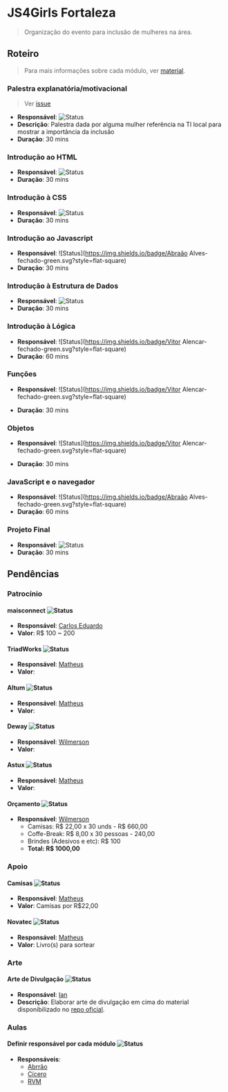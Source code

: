 # JS4Girls Fortaleza

> Organização do evento para inclusão de mulheres na área.

## Roteiro

> Para mais informações sobre cada módulo, ver [material](https://github.com/Webschool-io/js4girls/tree/master/material-didatico).

### Palestra explanatória/motivacional

> Ver [issue](https://github.com/mabrasil/js4girls-fortaleza/issues/2)

- **Responsável**: ![Status](https://img.shields.io/badge/palestrante-n%C3%A3o%20definido-lightgrey.svg?style=flat-square)
- **Descrição**: Palestra dada por alguma mulher referência na TI local para mostrar a importância da inclusão
- **Duração**: 30 mins

### Introdução ao HTML

- **Responsável**: ![Status](https://img.shields.io/badge/palestrante-n%C3%A3o%20definido-lightgrey.svg?style=flat-square)
- **Duração**: 30 mins

### Introdução à CSS

- **Responsável**: ![Status](https://img.shields.io/badge/palestrante-n%C3%A3o%20definido-lightgrey.svg?style=flat-square)
- **Duração**: 30 mins

### Introdução ao Javascript

- **Responsável**: ![Status](https://img.shields.io/badge/Abraão Alves-fechado-green.svg?style=flat-square)
- **Duração**: 30 mins

###  Introdução à Estrutura de Dados

- **Responsável**: ![Status](https://img.shields.io/badge/palestrante-n%C3%A3o%20definido-lightgrey.svg?style=flat-square)
- **Duração**: 30 mins

### Introdução à Lógica

- **Responsável**: ![Status](https://img.shields.io/badge/Vitor Alencar-fechado-green.svg?style=flat-square)
- **Duração**: 60 mins

### Funções

- **Responsável**: ![Status](https://img.shields.io/badge/Vitor Alencar-fechado-green.svg?style=flat-square)

- **Duração**: 30 mins

### Objetos

- **Responsável**: ![Status](https://img.shields.io/badge/Vitor Alencar-fechado-green.svg?style=flat-square)

- **Duração**: 30 mins

### JavaScript e o navegador

- **Responsável**: ![Status](https://img.shields.io/badge/Abraão Alves-fechado-green.svg?style=flat-square)
- **Duração**: 60 mins

### Projeto Final

- **Responsável**: ![Status](https://img.shields.io/badge/palestrante-n%C3%A3o%20definido-lightgrey.svg?style=flat-square)
- **Duração**: 30 mins

## Pendências

### Patrocínio

#### maisconnect ![Status](https://img.shields.io/badge/patroc%C3%ADnio-fechado-brightgreen.svg?style=flat-square)

- **Responsável**: [Carlos Eduardo](https://github.com/cecgdev)
- **Valor**: R$ 100 ~ 200

#### TriadWorks ![Status](https://img.shields.io/badge/patroc%C3%ADnio-em_andamento-yellow.svg?style=flat-square)

- **Responsável**: [Matheus](https://github.com/mabrasil)
- **Valor**:

#### Altum ![Status](https://img.shields.io/badge/patroc%C3%ADnio-pendente-lightgrey.svg?style=flat-square)

- **Responsável**: [Matheus](https://github.com/mabrasil)
- **Valor**:

#### Deway ![Status](https://img.shields.io/badge/patroc%C3%ADnio-pendente-lightgrey.svg?style=flat-square)

- **Responsável**: [Wilmerson](https://github.com/wilmerson)
- **Valor**:

#### Astux ![Status](https://img.shields.io/badge/patroc%C3%ADnio-pendente-lightgrey.svg?style=flat-square)

- **Responsável**: [Matheus](https://github.com/mabrasil)
- **Valor**:

#### Orçamento ![Status](https://img.shields.io/badge/patroc%C3%ADnio-pendente-lightgrey.svg?style=flat-square)

- **Responsável**:  [Wilmerson](https://github.com/wilmerson)
  - Camisas: R$ 22,00 x 30 unds - R$ 660,00
  - Coffe-Break: R$ 8,00 x 30 pessoas - 240,00
  - Brindes (Adesivos e etc): R$ 100
  - **Total: R$ 1000,00**

### Apoio

#### Camisas ![Status](https://img.shields.io/badge/apoio-fechado-brightgreen.svg?style=flat-square)

- **Responsável**: [Matheus](https://github.com/mabrasil)
- **Valor**: Camisas por R$22,00

#### Novatec ![Status](https://img.shields.io/badge/apoio-pendente-lightgrey.svg?style=flat-square)

- **Responsável**: [Matheus](https://github.com/mabrasil)
- **Valor**: Livro(s) para sortear

### Arte

#### Arte de Divulgação ![Status](https://img.shields.io/badge/status-pendente-lightgrey.svg?style=flat-square)

- **Responsável**: [Ian](https://github.com/IanRamosC)
- **Descrição**: Elaborar arte de divulgação em cima do material disponibilizado no [repo oficial](https://github.com/Webschool-io/js4girls).

### Aulas

#### Definir responsável por cada módulo ![Status](https://img.shields.io/badge/status-pendente-lightgrey.svg?style=flat-square)

- **Responsáveis**:
  - [Abrrão](https://github.com/AbraaoAlves)
  - [Cícero](https://github.com/cicerohen)
  - [RVM](https://github.com/vitormalencar)
